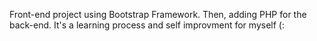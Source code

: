 Front-end project using Bootstrap Framework. Then, adding PHP for the back-end. It's a learning process and self improvment for myself (: 

